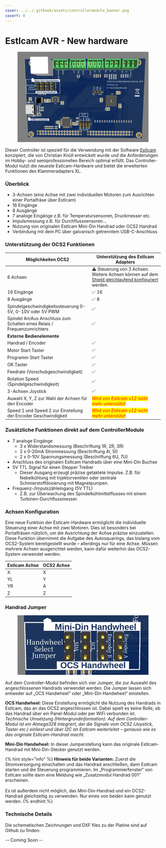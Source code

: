 ```yaml
---
cover: ../../.gitbook/assets/controllermodule_banner.png
coverY: 0
---
```


# Estlcam AVR - New hardware

<figure><img src="../../.gitbook/assets/Screenshot 2024-10-26 104322.png" alt=""><figcaption></figcaption></figure>

Dieser Controller ist speziell für die Verwendung mit der Software [Estlcam ](https://www.estlcam.de/)konzipiert, die von Christian Knüll entwickelt wurde und die Anforderungen im Hobby- und semiprofessionellen Bereich optimal erfüllt. Das Controller-Modul nutzt die neueste Estlcam-Hardware und bietet die erweiterten Funktionen des Klammeradapters XL.

### Überblick

* 3-Achsen (eine Achse mit zwei individuellen Motoren zum Ausrichten einer Portalfräse über Estlcam)
* 16 Eingänge
* 8 Ausgänge
* 7 analoge Eingänge z.B. für Temperatursensoren, Druckmesser etc.
* Impulsmessung z.B. für Durchflusssensoren...
* Nutzung von originalen Estlcam Mini-Din Handrad oder OCS2 Handrad
* Verbindung mit dem PC über galvanisch getrenntem USB-C-Anschluss

### Unterstützung der OCS2 Funktionen

<table><thead><tr><th width="313">Möglichkeiten OCS2</th><th width="432">Unterstützung des Estlcam Adapters</th></tr></thead><tbody><tr><td>6 Achsen</td><td><span data-gb-custom-inline data-tag="emoji" data-code="26a0">⚠️</span> Steuerung von 3 Achsen. Weitere Achsen können auf dem <a href="../mainboard-mini/anschluesse-jumper.md#achsenkonfiguration">Shield gleichlaufend konfiguriert </a>werden.</td></tr><tr><td>16 Eingänge</td><td><span data-gb-custom-inline data-tag="emoji" data-code="2705">✅</span> 16 </td></tr><tr><td>8 Ausgänge</td><td><span data-gb-custom-inline data-tag="emoji" data-code="2705">✅</span> 8</td></tr><tr><td>Spindelgeschwindigkeitssteuerung 0-5V, 0-10V oder 5V PWM</td><td><span data-gb-custom-inline data-tag="emoji" data-code="2705">✅</span></td></tr><tr><td>Spindel An/Aus Anschluss zum Schalten eines Relais / Frequenzumrichters</td><td><span data-gb-custom-inline data-tag="emoji" data-code="2705">✅</span></td></tr><tr><td><strong>Externe Bedienelemente</strong></td><td></td></tr><tr><td>Handrad / Encoder</td><td><span data-gb-custom-inline data-tag="emoji" data-code="2705">✅</span></td></tr><tr><td>Motor Start Taster</td><td><span data-gb-custom-inline data-tag="emoji" data-code="2705">✅</span></td></tr><tr><td>Programm Start Taster</td><td><span data-gb-custom-inline data-tag="emoji" data-code="2705">✅</span></td></tr><tr><td>OK Taster</td><td><span data-gb-custom-inline data-tag="emoji" data-code="2705">✅</span></td></tr><tr><td>Feedrate (Vorschubgeschwindigkeit)</td><td><span data-gb-custom-inline data-tag="emoji" data-code="2705">✅</span></td></tr><tr><td>Rotation Speed (Spindelgeschwindigkeit)</td><td><span data-gb-custom-inline data-tag="emoji" data-code="2705">✅</span></td></tr><tr><td>3-Achsen Joystick </td><td><span data-gb-custom-inline data-tag="emoji" data-code="2705">✅</span></td></tr><tr><td>Auwahl X, Y, Z zur Wahl der Achsen für den Encoder</td><td><em><mark style="color:red;">Wird von Estlcam v12 nicht mehr unterstützt</mark></em></td></tr><tr><td>Speed 1 und Speed 2 zur Einstellung der Encoder Geschwindigkeit</td><td><em><mark style="color:red;">Wird von Estlcam v12 nicht mehr unterstützt</mark></em></td></tr></tbody></table>

### Zusätzliche Funktionen direkt auf dem ControllerModule

* 7 analoge Eingänge
  * 3 x Widerstandsmessung (Beschriftung 1R, 2R, 3R)
  * 2 x 0-20mA Strommessung (Beschriftung 4I, 5I)
  * 2 x 0-10V Spannungsmessung (Beschriftung 6U, 7U)
* Anschluss des originalen Estlcam Handrads über eine Mini-Din Buchse
* 5V TTL Signal für einen Stepper Treiber
  * Dieser Ausgang erzeugt präzise getaktete Impulse. Z.B. für Nebelkühlung mit Injektorventilen oder zentrale Schmierstoffdosierung mit Magnetpumpen.
* Frequenz-/Impulszähleingang (5V TTL)
  * Z.B. zur Überwachung des Spindelkühlmittelflusses mit einem Turbinen-Durchflussmesser.

### Achsen Konfiguration

Eine neue Funktion der Estlcam-Hardware ermöglicht die individuelle Steuerung einer Achse mit zwei Motoren. Dies ist besonders bei Portalfräsen nützlich, um die Ausrichtung der Achse präzise einzustellen. Diese Funktion übernimmt die Aufgabe des Autosquarings, das bislang vom OCS2-System bereitgestellt wurde – allerdings nur für eine Achse. Müssen mehrere Achsen ausgerichtet werden, kann dafür weiterhin das OCS2-System verwendet werden.

| Estlcam Achse | OCS2 Achse |
| ------------- | ---------- |
| X             | X          |
| YL            | Y          |
| YR            | A          |
| Z             | Z          |

### Handrad Jumper

<figure><img src="../../.gitbook/assets/CM_Estlcam_AVR_Handwheel_Jumper.png" alt=""><figcaption></figcaption></figure>

Auf dem Controller-Modul befinden sich vier Jumper, die zur Auswahl des angeschlossenen Handrads verwendet werden. Die Jumper lassen sich entweder auf „OCS Handwheel“ oder „Mini-Din Handwheel“ einstellen.

**OCS Handwheel:** Diese Einstellung ermöglicht die Nutzung des Handrads in Estlcam, das an das OCS2 angeschlossen ist. Dabei spielt es keine Rolle, ob das Handrad über ein Panel-Modul oder per WiFi verbunden ist. \
_Technische Umsetzung (Hintergrundinformation): Auf dem Controller-Modul ist ein Atmega328 integriert, der die Signale vom OCS2 (Joystick, Taster etc.) einliest und über I2C an Estlcam weiterleitet – genauso wie es das originale Estlcam-Handrad macht._

**Mini-Din Handwheel:** In dieser Jumperstellung kann das originale Estlcam-Handrad mit Mini-Din-Stecker genutzt werden.

{% hint style="info" %}
**Hinweis für beide Varianten:** Zuerst die Stromversorgung einschalten und das Handrad anschließen, dann Estlcam starten und die Steuerung programmieren. Im „Programmierfenster“ von Estlcam sollte dann eine Meldung wie „Zusatzmodul Handrad 001“ erscheinen. \
\
Es ist außerdem nicht möglich, das Mini-Din-Handrad und ein OCS2-Handrad gleichzeitig zu verwenden. Nur eines von beiden kann genutzt werden.
{% endhint %}



### Technische Details

Die schematischen Zeichnungen und DXF files zu der Platine sind auf Github zu finden:

\-- Coming Soon --
